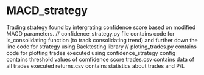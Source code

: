 # MACD_strategy

Trading strategy found by intergrating confidence score based on modified MACD parameters. //
confidence_strategy.py file contains code for is_consolidating function (to track consolidating trend) and further down the line code for strategy using Backtesting library //
ploting_trades.py contains code for plotting trades executed using confidence_strategy
config contains threshold values of comfidence score 
trades.csv contains data of all trades executed
returns.csv contains statistics about trades and P/L
